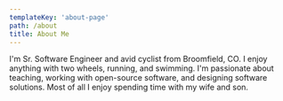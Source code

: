```yaml
---
templateKey: 'about-page'
path: /about
title: About Me
---
```


I'm Sr. Software Engineer and avid cyclist from Broomfield, CO. I enjoy anything with two wheels, running, and swimming. I'm passionate about teaching, working with open-source software, and designing software solutions. Most of all I enjoy spending time with my wife and son.
